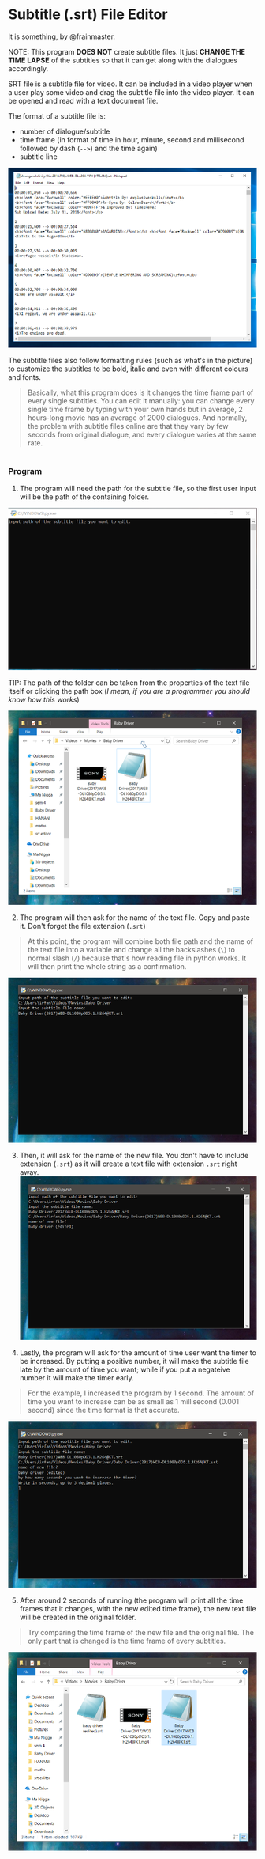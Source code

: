 # Subtitle (.srt) File Editor
It is something, by @frainmaster.

NOTE: This program **DOES NOT** create subtitle files. It just **CHANGE THE TIME LAPSE** of the subtitles so that it can
get along with the dialogues accordingly.

SRT file is a subtitle file for video. It can be included in a video player when a user play some video and drag the subtitle file into the video player. It can be opened and read with a text document file.

The format of a subtitle file is:
* number of dialogue/subtitle
* time frame (in format of time in hour, minute, second and millisecond followed by dash (`-->`) and the time again)
* subtitle line

![](https://github.com/frainmaster/Subtitle-.srt-file-editor/blob/master/sub.PNG)

The subtitle files also follow formatting rules (such as what's in the picture) to customize the subtitles to be bold, italic and even with different colours and fonts.

> Basically, what this program does is it changes the time frame part of every single subtitles. You can edit it manually: you can change every single time frame by typing with your own hands but in average, 2 hours-long movie has an average of 2000 dialogues. And normally, the problem with subtitle files online are that they vary by few seconds from original dialogue, and every dialogue varies at the same rate.

#
### Program

1. The program will need the path for the subtitle file, so the first user input will be the path of the containing folder.

![](https://github.com/frainmaster/Subtitle-.srt-file-editor/blob/master/1.PNG)

TIP: The path of the folder can be taken from the properties of the text file itself or clicking the path box (*I mean, if you are a programmer you should know how this works*)

![](https://github.com/frainmaster/Subtitle-.srt-file-editor/blob/master/2a.PNG)

2. The program will then ask for the name of the text file. Copy and paste it. Don't forget the file extension (`.srt`)

> At this point, the program will combine both file path and the name of the text file into a variable and change all the backslashes (`\`) to normal slash (`/`) because that's how reading file in python works. It will then print the whole string as a confirmation.

![](https://github.com/frainmaster/Subtitle-.srt-file-editor/blob/master/4.PNG)

3. Then, it will ask for the name of the new file. You don't have to include extension (`.srt`) as it will create a text file with extension `.srt` right away.
![](https://github.com/frainmaster/Subtitle-.srt-file-editor/blob/master/5.PNG)

4. Lastly, the program will ask for the amount of time user want the timer to be increased. By putting a positive number, it will make the subtitle file late by the amount of time you want; while if you put a negateive number it will make the timer early.
> For the example, I increased the program by 1 second.
> The amount of time you want to increase can be as small as 1 millisecond (0.001 second) since the time format is that accurate.

![](https://github.com/frainmaster/Subtitle-.srt-file-editor/blob/master/6.PNG)

5. After around 2 seconds of running (the program will print all the time frames that it changes, with the new edited time frame), the new text file will be created in the original folder.
> Try comparing the time frame of the new file and the original file. The only part that is changed is the time frame of every subtitles.

![](https://github.com/frainmaster/Subtitle-.srt-file-editor/blob/master/7.PNG)

#
